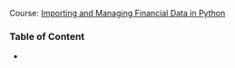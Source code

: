 Course: [Importing and Managing Financial Data in Python](https://app.datacamp.com/learn/courses/importing-and-managing-financial-data-in-python)

### Table of Content
- [](#)




###
